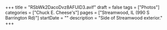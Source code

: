 +++
title = "RSbWk2DacoDvz8AFUID3.avif"
draft = false
tags = ["Photos"]
categories = ["Chuck E. Cheese's"]
pages = ["Streamwood, IL (990 S Barrington Rd)"]
startDate = ""
description = "Side of Streamwood exterior."
+++
